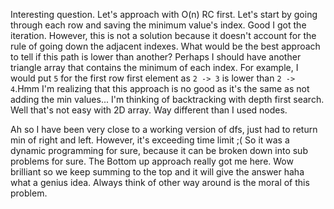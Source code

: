 Interesting question. Let's approach with O(n) RC first. Let's start by going through each row and saving the minimum value's index. Good I got the iteration. However, this is not a solution because it doesn't account for the rule of going down the adjacent indexes. What would be the best approach to tell if this path is lower than another? Perhaps I should have another triangle array that contains the minimum of each index. For example, I would put `5` for the first row first element as `2 -> 3` is lower than `2 -> 4`.Hmm I'm realizing that this approach is no good as it's the same as not adding the min values... I'm thinking of backtracking with depth first search. Well that's not easy with 2D array. Way different than I used nodes. 

Ah so I have been very close to a working version of dfs, just had to return min of right and left. However, it's exceeding time limit ;( So it was a dynamic programming for sure, because it can be broken down into sub problems for sure. The Bottom up approach really got me here. Wow brilliant so we keep summing to the top and it will give the answer haha what a genius idea. Always think of other way around is the moral of this problem.